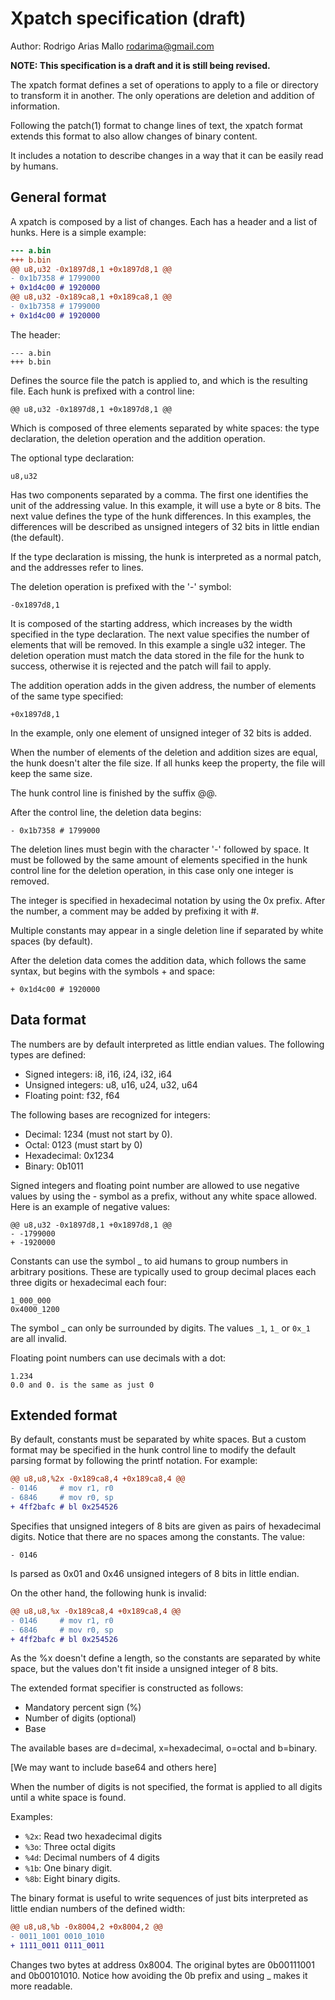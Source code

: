 # Xpatch specification (draft)

Author: Rodrigo Arias Mallo <rodarima@gmail.com>

**NOTE: This specification is a draft and it is still being revised.**

The xpatch format defines a set of operations to apply to a file or directory to
transform it in another. The only operations are deletion and addition of
information.

Following the patch(1) format to change lines of text, the xpatch format extends
this format to also allow changes of binary content.

It includes a notation to describe changes in a way that it can be easily read
by humans.

## General format

A xpatch is composed by a list of changes. Each has a header and a list of
hunks. Here is a simple example:

```diff
--- a.bin
+++ b.bin
@@ u8,u32 -0x1897d8,1 +0x1897d8,1 @@
- 0x1b7358 # 1799000
+ 0x1d4c00 # 1920000
@@ u8,u32 -0x189ca8,1 +0x189ca8,1 @@
- 0x1b7358 # 1799000
+ 0x1d4c00 # 1920000
```

The header:

    --- a.bin
    +++ b.bin

Defines the source file the patch is applied to, and which is the resulting
file. Each hunk is prefixed with a control line:

    @@ u8,u32 -0x1897d8,1 +0x1897d8,1 @@

Which is composed of three elements separated by white spaces: the type
declaration, the deletion operation and the addition operation.

The optional type declaration:

    u8,u32

Has two components separated by a comma. The first one identifies the unit of
the addressing value. In this example, it will use a byte or 8 bits. The next
value defines the type of the hunk differences. In this examples, the
differences will be described as unsigned integers of 32 bits in little endian
(the default).

If the type declaration is missing, the hunk is interpreted as a normal patch,
and the addresses refer to lines.

The deletion operation is prefixed with the '-' symbol:

    -0x1897d8,1

It is composed of the starting address, which increases by the width specified
in the type declaration. The next value specifies the number of elements that
will be removed. In this example a single u32 integer. The deletion operation
must match the data stored in the file for the hunk to success, otherwise it is
rejected and the patch will fail to apply.

The addition operation adds in the given address, the number of elements of the
same type specified:

    +0x1897d8,1

In the example, only one element of unsigned integer of 32 bits is added.

When the number of elements of the deletion and addition sizes are equal, the
hunk doesn't alter the file size. If all hunks keep the property, the file will
keep the same size.

The hunk control line is finished by the suffix @@.

After the control line, the deletion data begins:

    - 0x1b7358 # 1799000

The deletion lines must begin with the character '-' followed by space. It must
be followed by the same amount of elements specified in the hunk control line
for the deletion operation, in this case only one integer is removed.

The integer is specified in hexadecimal notation by using the 0x prefix. After
the number, a comment may be added by prefixing it with #.

Multiple constants may appear in a single deletion line if separated by
white spaces (by default).

After the deletion data comes the addition data, which follows the same syntax,
but begins with the symbols + and space:

    + 0x1d4c00 # 1920000

## Data format

The numbers are by default interpreted as little endian values. The following
types are defined:

- Signed integers: i8, i16, i24, i32, i64
- Unsigned integers: u8, u16, u24, u32, u64
- Floating point: f32, f64

The following bases are recognized for integers:

- Decimal:      1234 (must not start by 0).
- Octal:        0123 (must start by 0)
- Hexadecimal:  0x1234
- Binary:       0b1011

Signed integers and floating point number are allowed to use negative values by
using the - symbol as a prefix, without any white space allowed. Here is an
example of negative values:

    @@ u8,u32 -0x1897d8,1 +0x1897d8,1 @@
    - -1799000
    + -1920000

Constants can use the symbol _ to aid humans to group numbers in arbitrary
positions. These are typically used to group decimal places each three digits or
hexadecimal each four:

    1_000_000
    0x4000_1200

The symbol _ can only be surrounded by digits. The values `_1`, `1_` or `0x_1`
are all invalid.

Floating point numbers can use decimals with a dot:

    1.234
    0.0 and 0. is the same as just 0

## Extended format

By default, constants must be separated by white spaces. But a custom format may
be specified in the hunk control line to modify the default parsing format by
following the printf notation. For example:

```diff
@@ u8,u8,%2x -0x189ca8,4 +0x189ca8,4 @@
- 0146     # mov r1, r0
- 6846     # mov r0, sp
+ 4ff2bafc # bl 0x254526
```

Specifies that unsigned integers of 8 bits are given as pairs of hexadecimal
digits. Notice that there are no spaces among the constants. The value:

    - 0146

Is parsed as 0x01 and 0x46 unsigned integers of 8 bits in little endian.

On the other hand, the following hunk is invalid:

```diff
@@ u8,u8,%x -0x189ca8,4 +0x189ca8,4 @@
- 0146     # mov r1, r0
- 6846     # mov r0, sp
+ 4ff2bafc # bl 0x254526
```

As the %x doesn't define a length, so the constants are separated by white
space, but the values don't fit inside a unsigned integer of 8 bits.

The extended format specifier is constructed as follows:

- Mandatory percent sign (%) 
- Number of digits (optional)
- Base

The available bases are d=decimal, x=hexadecimal, o=octal and b=binary.

[We may want to include base64 and others here]

When the number of digits is not specified, the format is applied to all digits
until a white space is found.

Examples:

- `%2x`: Read two hexadecimal digits
- `%3o`: Three octal digits
- `%4d`: Decimal numbers of 4 digits
- `%1b`: One binary digit.
- `%8b`: Eight binary digits.

The binary format is useful to write sequences of just bits interpreted as
little endian numbers of the defined width:

```diff
@@ u8,u8,%b -0x8004,2 +0x8004,2 @@
- 0011_1001 0010_1010
+ 1111_0011 0111_0011
```

Changes two bytes at address 0x8004. The original bytes are 0b00111001 and
0b00101010. Notice how avoiding the 0b prefix and using _ makes it more
readable.
